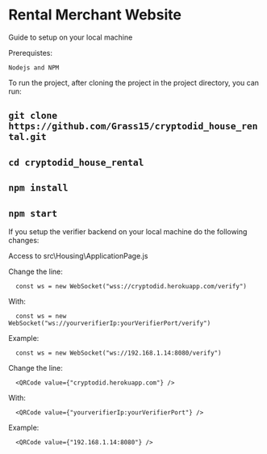 # Rental Merchant Website
  
  Guide to setup on your local machine
  
  Prerequistes: 

    Nodejs and NPM

  To run the project, after cloning the project in the project directory, you can run:
  
  ## `git clone https://github.com/Grass15/cryptodid_house_rental.git`
  ## `cd cryptodid_house_rental`
  ## `npm install`
  ## `npm start`
  
  If you setup the verifier backend on your local machine do the following changes:
  
  Access to src\Housing\ApplicationPage.js
  
  Change the line:
  
      const ws = new WebSocket("wss://cryptodid.herokuapp.com/verify")
  With: 
  
      const ws = new WebSocket("ws://yourverifierIp:yourVerifierPort/verify")
  Example: 
  
      const ws = new WebSocket("ws://192.168.1.14:8080/verify")
    
   Change the line: 
   
      <QRCode value={"cryptodid.herokuapp.com"} />
   With: 
   
      <QRCode value={"yourverifierIp:yourVerifierPort"} />
   Example: 
   
      <QRCode value={"192.168.1.14:8080"} />
  


